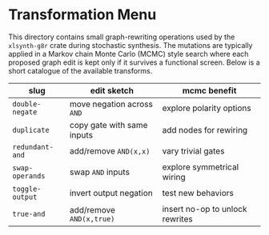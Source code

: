 # Transformation Menu

This directory contains small graph-rewriting operations used by the `xlsynth-g8r` crate during stochastic synthesis. The mutations are typically applied in a Markov chain Monte Carlo (MCMC) style search where each proposed graph edit is kept only if it survives a functional screen. Below is a short catalogue of the available transforms.

| slug | edit sketch | mcmc benefit |
|------|-------------|--------------|
| `double-negate` | move negation across `AND` | explore polarity options |
| `duplicate` | copy gate with same inputs | add nodes for rewiring |
| `redundant-and` | add/remove `AND(x,x)` | vary trivial gates |
| `swap-operands` | swap `AND` inputs | explore symmetrical wiring |
| `toggle-output` | invert output negation | test new behaviors |
| `true-and` | add/remove `AND(x,true)` | insert no-op to unlock rewrites |
